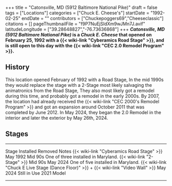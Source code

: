 +++
title = "Catonsville, MD (5912 Baltimore National Pike)"
draft = false
tags = ["Locations"]
categories = ["Chuck E. Cheese's"]
startDate = "1992-02-25"
endDate = ""
contributors = ["Chuckepoggers69","Cheeseclassic"]
citations = []
pageThumbnailFile = "f9P7NuEjSldXm9wJMn7J.avif"
latitudeLongitude = ["39.28648827","-76.73636868"]
+++
***Catonsville, MD (5912 Baltimore National Pike)* is a *Chuck E. Cheese* that opened on February 25, 1992 with a {{< wiki-link "Cyberamics Road Stage" >}}, and is still open to this day with the {{< wiki-link "CEC 2.0 Remodel Program" >}}.**

## History

This location opened February of 1992 with a Road Stage,
In the mid 1990s they would replace the stage with a 2-Stage most likely salvaging the animatronics from the Road Stage,
They also most likely got a remodel during this time, and probably got a remodel in the early 2000s.
By 2007, the location had already received the {{< wiki-link "CEC 2000's Remodel Program" >}} and got an expansion around October 2011 that was completed by June 2012.
In May 2024, they began the 2.0 Remodel in the interior and later the exterior by May 26th, 2024.

## Stages

  ----------------------------------------------------------------------------------------------- ----------- -------------- -------------------------------------
  Stage                                                                                           Installed   Removed        Notes
  {{< wiki-link "Cyberamics Road Stage" >}}                                                   May 1992    Mid 90s        One of three installed in Maryland.
  {{< wiki-link "2-Stage" >}}                                                                 Mid 90s     May 2024       One of five installed in Maryland.
  {{< wiki-link "Chuck E Live Stage (Dance Floor)" >}} + {{< wiki-link "Video Wall" >}}   May 2024    Still in Use   2021 Model
  ----------------------------------------------------------------------------------------------- ----------- -------------- -------------------------------------
